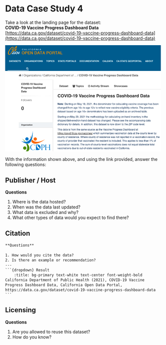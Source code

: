 # Data Case Study 4

Take a look at the landing page for the dataset:<br>
**COVID-19 Vaccine Progress Dashboard Data** <br>
[https://data.ca.gov/dataset/covid-19-vaccine-progress-dashboard-data](https://data.ca.gov/dataset/covid-19-vaccine-progress-dashboard-data)

![california covid data](./images/ca_covid_data.png)

With the information shown above, and using the link provided, answer the following questions:

## Publisher / Host

**Questions**

1. Where is the data hosted?
2. When was the data last updated? 
3. What data is excluded and why?
4. What other types of data would you expect to find there?

## Citation

````{panels}
**Questions**

1. How would you cite the data?
2. Is there an example or recommendation?
---
```{dropdown} Result
    :title: bg-primary text-white text-center font-weight-bold
California Department of Public Health (2021), COVID-19 Vaccine Progress Dashboard Data, California Open Data Portal, https://data.ca.gov/dataset/covid-19-vaccine-progress-dashboard-data
```
````
## Licensing

**Questions**

1. Are you allowed to reuse this dataset?
2. How do you know?